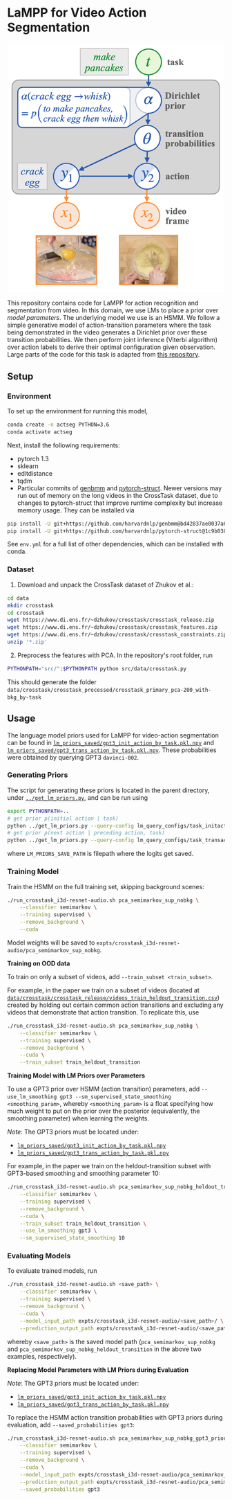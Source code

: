 # LaMPP for Video Action Segmentation
![Generative Model for Video Action Segmentation](https://github.com/belindal/LaMPP/blob/main/imgs/actseg.png)

This repository contains code for LaMPP for action recognition and segmentation from video.
In this domain, we use LMs to place a prior over *model parameters*. The underlying model we use is an HSMM.
We follow a simple generative model of action-transition parameters where the task being demonstrated in the video generates a Dirichlet prior over  these transition probabilities.
We then perform joint inference (Viterbi algorithm) over action labels to derive their optimal configuration given observation.
Large parts of the code for this task is adapted from [this repository](https://github.com/dpfried/action-segmentation).

## Setup
### Environment
To set up the environment for running this model,
```bash
conda create -n actseg PYTHON=3.6
conda activate actseg
```

Next, install the following requirements:
* pytorch 1.3
* sklearn
* editdistance
* tqdm
* Particular commits of [genbmm](https://github.com/harvardnlp/genbmm) and [pytorch-struct](https://github.com/harvardnlp/pytorch-struct/). Newer versions may run out of memory on the long videos in the CrossTask dataset, due to changes to pytorch-struct that improve runtime complexity but increase memory usage. They can be installed via

```bash
pip install -U git+https://github.com/harvardnlp/genbmm@bd42837ae0037a66803218d374c78fda72a9c9f4
pip install -U git+https://github.com/harvardnlp/pytorch-struct@1c9b038a1bbece32fe8d2d46d9e3d7c09f4c08e7
```

See `env.yml` for a full list of other dependencies, which can be installed with conda.

### Dataset
1. Download and unpack the CrossTask dataset of Zhukov et al.:

```bash
cd data
mkdir crosstask
cd crosstask
wget https://www.di.ens.fr/~dzhukov/crosstask/crosstask_release.zip
wget https://www.di.ens.fr/~dzhukov/crosstask/crosstask_features.zip
wget https://www.di.ens.fr/~dzhukov/crosstask/crosstask_constraints.zip
unzip '*.zip'
```

2. Preprocess the features with PCA. In the repository's root folder, run

```bash
PYTHONPATH="src/":$PYTHONPATH python src/data/crosstask.py
```

This should generate the folder `data/crosstask/crosstask_processed/crosstask_primary_pca-200_with-bkg_by-task`


## Usage
The language model priors used for LaMPP for video-action segmentation can be found in [`lm_priors_saved/gpt3_init_action_by_task.pkl.npy`](https://github.com/belindal/LaMPP/blob/main/video_action_segmentation/lm_priors_saved/gpt3_init_action_by_task.pkl.npy) and [`lm_priors_saved/gpt3_trans_action_by_task.pkl.npy`](https://github.com/belindal/LaMPP/blob/main/video_action_segmentation/lm_priors_saved/gpt3_trans_action_by_task.pkl.npy).
These probabilities were obtained by querying GPT3 `davinci-002`.

### Generating Priors
The script for generating these priors is located in the parent directory, under [`../get_lm_priors.py`](https://github.com/belindal/LaMPP/blob/main/get_lm_priors.py), and can be run using
```bash
export PYTHONPATH=..
# get prior p(initial action | task)
python ../get_lm_priors.py --query-config lm_query_configs/task_initaction_config.json --output-save-path <LM_PRIORS_SAVE_PATH>
# get prior p(next action | preceding action, task)
python ../get_lm_priors.py --query-config lm_query_configs/task_transaction_config.json --output-save-path <LM_PRIORS_SAVE_PATH>
```
where `LM_PRIORS_SAVE_PATH` is filepath where the logits get saved.

### Training Model
Train the HSMM on the full training set, skipping background scenes:
```bash
./run_crosstask_i3d-resnet-audio.sh pca_semimarkov_sup_nobkg \
    --classifier semimarkov \
    --training supervised \
    --remove_background \
    --cuda
```
Model weights will be saved to `expts/crosstask_i3d-resnet-audio/pca_semimarkov_sup_nobkg`.

**Training on OOD data**

To train on only a subset of videos, add `--train_subset <train_subset>`.

For example, in the paper we train on a subset of videos (located at [`data/crosstask/crosstask_release/videos_train_heldout_transition.csv`](https://github.com/belindal/LaMPP/blob/main/video_action_segmentation/data/crosstask/crosstask_release/videos_train_heldout_transition.csv)) created by holding out certain common action transitions and excluding any videos that demonstrate that action transition. To replicate this, use
```bash
./run_crosstask_i3d-resnet-audio.sh pca_semimarkov_sup_nobkg \
    --classifier semimarkov \
    --training supervised \
    --remove_background \
    --cuda \
    --train_subset train_heldout_transition
```

**Training Model with LM Priors over Parameters**

To use a GPT3 prior over HSMM (action transition) parameters, add `--use_lm_smoothing gpt3 --sm_supervised_state_smoothing <smoothing_param>`, whereby `<smoothing_param>` is a float specifying how much weight to put on the prior over the posterior (equivalently, the smoothing parameter) when learning the weights.

*Note*: The GPT3 priors must be located under:
* [`lm_priors_saved/gpt3_init_action_by_task.pkl.npy`](https://github.com/belindal/LaMPP/blob/main/video_action_segmentation/lm_priors_saved/gpt3_init_action_by_task.pkl.npy)
* [`lm_priors_saved/gpt3_trans_action_by_task.pkl.npy`](https://github.com/belindal/LaMPP/blob/main/video_action_segmentation/lm_priors_saved/gpt3_init_action_by_task.pkl.npy)

For example, in the paper we train on the heldout-transition subset with GPT3-based smoothing and smoothing parameter 10:
```bash
./run_crosstask_i3d-resnet-audio.sh pca_semimarkov_sup_nobkg_heldout_transition \
    --classifier semimarkov \
    --training supervised \
    --remove_background \
    --cuda \
    --train_subset train_heldout_transition \
    --use_lm_smoothing gpt3 \
    --sm_supervised_state_smoothing 10
```

### Evaluating Models
To evaluate trained models, run
```bash
./run_crosstask_i3d-resnet-audio.sh <save_path> \
    --classifier semimarkov \
    --training supervised \
    --remove_background \
    --cuda \
    --model_input_path expts/crosstask_i3d-resnet-audio/<save_path>/ \
    --prediction_output_path expts/crosstask_i3d-resnet-audio/<save_path>
```
whereby `<save_path>` is the saved model path (`pca_semimarkov_sup_nobkg` and `pca_semimarkov_sup_nobkg_heldout_transition` in the above two examples, respectively).

**Replacing Model Parameters with LM Priors during Evaluation**

*Note*: The GPT3 priors must be located under:
* [`lm_priors_saved/gpt3_init_action_by_task.pkl.npy`](https://github.com/belindal/LaMPP/blob/main/video_action_segmentation/lm_priors_saved/gpt3_init_action_by_task.pkl.npy)
* [`lm_priors_saved/gpt3_trans_action_by_task.pkl.npy`](https://github.com/belindal/LaMPP/blob/main/video_action_segmentation/lm_priors_saved/gpt3_init_action_by_task.pkl.npy)

To replace the HSMM action transition probabilities with GPT3 priors during evaluation, add `--saved_probabilities gpt3`:
```bash
./run_crosstask_i3d-resnet-audio.sh pca_semimarkov_sup_nobkg_gpt3_priors \
    --classifier semimarkov \
    --training supervised \
    --remove_background \
    --cuda \
    --model_input_path expts/crosstask_i3d-resnet-audio/pca_semimarkov_sup_nobkg/ \
    --prediction_output_path expts/crosstask_i3d-resnet-audio/pca_semimarkov_sup_nobkg_gpt3_priors \
    --saved_probabilities gpt3
```

